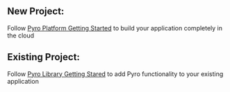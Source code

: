 ## New Project:

Follow [Pyro Platform Getting Started](/Getting_Started/Pyro_Platform) to build your application completely in the cloud


## Existing Project:

Follow [Pyro Library Getting Stared](/Getting_Started/Pyro_Library) to add Pyro functionality to your existing application
